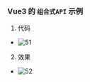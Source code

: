 ### Vue3 的 `组合式API` 示例

1. 代码
+ <img :src="'/docs/images/51.png'" alt="51">

2. 效果
+ <img :src="'/docs/images/52.gif'" alt="52">